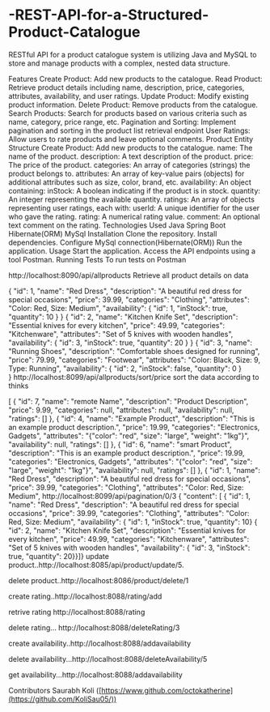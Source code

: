 # -REST-API-for-a-Structured-Product-Catalogue
RESTful API for a product catalogue system is  utilizing Java and MySQL to store and manage products with a complex, nested data structure.

Features
Create Product: Add new products to the catalogue.
Read Product: Retrieve product details including name, description, price, categories, attributes, availability, and user ratings.
Update Product: Modify existing product information.
Delete Product: Remove products from the catalogue.
Search Products: Search for products based on various criteria such as name, category, price range, etc.
Pagination and Sorting: Implement pagination and sorting in the product list retrieval endpoint
User Ratings: Allow users to rate products and leave optional comments.
Product Entity Structure
Create Product: Add new products to the catalogue.
name: The name of the product.
description: A text description of the product.
price: The price of the product.
categories: An array of categories (strings) the product belongs to.
attributes: An array of key-value pairs (objects) for additional attributes such as size, color, brand, etc.
availability: An object containing:
inStock: A boolean indicating if the product is in stock.
quantity: An integer representing the available quantity.
ratings: An array of objects representing user ratings, each with:
userId: A unique identifier for the user who gave the rating.
rating: A numerical rating value.
comment: An optional text comment on the rating.
Technologies Used
Java
Spring Boot
Hibernate(ORM)
MySql
Installation
Clone the repository.
Install dependencies.
Configure MySql connection(Hibernate(ORM))
Run the application.
Usage
Start the application.
Access the API endpoints using a tool Postman.
Running Tests
To run tests on Postman

http://localhost:8090/api/allproducts
Retrieve all product details on data

  {
   "id": 1,
        "name": "Red Dress",
        "description": "A beautiful red dress for special occasions",
        "price": 39.99,
        "categories": "Clothing",
        "attributes": "Color: Red, Size: Medium",
        "availability": {
            "id": 1,
            "inStock": true,
            "quantity": 10 } 
    }
  {
    "id": 2,
    "name": "Kitchen Knife Set",
    "description": "Essential knives for every kitchen",
    "price": 49.99,
    "categories": "Kitchenware",
    "attributes": "Set of 5 knives with wooden handles",
    "availability": {
        "id": 3,
        "inStock": true,
        "quantity": 20 } 
    }
   {
    "id": 3,
    "name": "Running Shoes",
    "description": "Comfortable shoes designed for running",
    "price": 79.99,
    "categories": "Footwear",
    "attributes": "Color: Black, Size: 9, Type: Running",
    "availability": {
        "id": 2,
        "inStock": false,
        "quantity": 0   }  
         } 
http://localhost:8099/api/allproducts/sort/price
sort the data according to thinks

 [
    {
        "id": 7,
        "name": "remote Name",
        "description": "Product Description",
        "price": 9.99,
        "categories": null,
        "attributes": null,
        "availability": null,
        "ratings": []
    },
    {
        "id": 4,
        "name": "Example Product",
        "description": "This is an example product description.",
        "price": 19.99,
        "categories": "Electronics, Gadgets",
        "attributes": "{\"color\": \"red\", \"size\": \"large\", \"weight\": \"1kg\"}",
        "availability": null,
        "ratings": []
    },
    {
        "id": 6,
        "name": "smart Product",
        "description": "This is an example product description.",
        "price": 19.99,
        "categories": "Electronics, Gadgets",
        "attributes": "{\"color\": \"red\", \"size\": \"large\", \"weight\": \"1kg\"}",
        "availability": null,
        "ratings": []
    },
    {
        "id": 1,
        "name": "Red Dress",
        "description": "A beautiful red dress for special occasions",
        "price": 39.99,
        "categories": "Clothing",
        "attributes": "Color: Red, Size: Medium",
http://localhost:8099/api/pagination/0/3
 {
    "content": [
        {
            "id": 1,
            "name": "Red Dress",
            "description": "A beautiful red dress for special occasions",
            "price": 39.99,
            "categories": "Clothing",
            "attributes": "Color: Red, Size: Medium",
            "availability": {
                "id": 1,
                "inStock": true,
                "quantity": 10}
  {
    "id": 2,
    "name": "Kitchen Knife Set",
    "description": "Essential knives for every kitchen",
    "price": 49.99,
    "categories": "Kitchenware",
    "attributes": "Set of 5 knives with wooden handles",
    "availability": {
        "id": 3,
        "inStock": true,
        "quantity": 20}}]}
update product..http://localhost:8085/api/product/update/5.

delete product..http://localhost:8086/product/delete/1

create rating..http://localhost:8088/rating/add

retrive rating http://localhost:8088/rating

delete rating... http://localhost:8088/deleteRating/3

create availability..http://localhost:8088/addavailability

delete availability...http://localhost:8088/deleteAvailability/5

get availability...http://localhost:8088/addavailability

Contributors
Saurabh Koli ([https://www.github.com/octokatherine](https://github.com/KoliSau05/))
